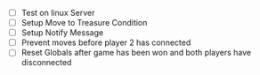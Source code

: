- [ ] Test on linux Server
- [ ] Setup Move to Treasure Condition
- [ ] Setup Notify Message
- [ ] Prevent moves before player 2 has connected
- [ ] Reset Globals after game has been won and both players have disconnected 